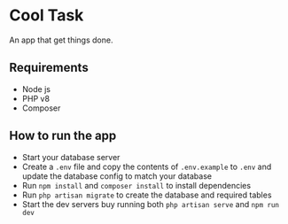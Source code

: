 # Cool Task

An app that get things done.

## Requirements

-   Node js
-   PHP v8
-   Composer

## How to run the app

-   Start your database server
-   Create a `.env` file and copy the contents of `.env.example` to `.env` and update the database config to match your database
-   Run `npm install` and `composer install` to install dependencies
-   Run `php artisan migrate` to create the database and required tables
-   Start the dev servers buy running both `php artisan serve` and `npm run dev`
